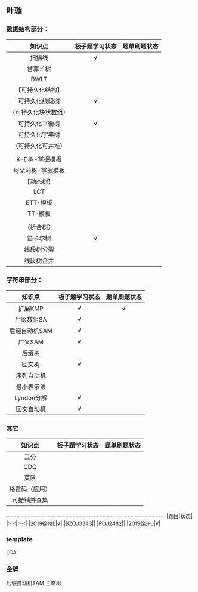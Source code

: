 ## 叶璇

### 数据结构部分：
|知识点|板子题学习状态|题单刷题状态|
|:--:|:--:|:--:|
|扫描线|√||
|替罪羊树|||
|BWLT|||
|【可持久化结构】|||
|可持久化线段树|√||
|（可持久化块状数组）|||
|可持久化平衡树|√||
|可持久化字典树|||
|（可持久化可并堆）|||
||||
|K-D树-掌握模板|||
|珂朵莉树-掌握模板|||
|【动态树】|||
|LCT|||
|ETT-模板|||
|TT-模板|||
||||
|（析合树）|||
|笛卡尔树|√||
|线段树分裂|||
|线段树合并|||

### 字符串部分：
|知识点|板子题学习状态|题单刷题状态|
|:--:|:--:|:--:|
|扩展KMP|√|√|
|后缀数组SA|√||
|后缀自动机SAM|√||
|广义SAM|√||
|后缀树|||
|回文树|√||
|序列自动机|||
|最小表示法|||
|Lyndon分解|√||
|回文自动机|√||

### 其它
|知识点|板子题学习状态|题单刷题状态|
|:--:|:--:|:--:|
|三分|||
|CDQ|||
|莫队|||
|格雷码（应用）|||
|可撤销并查集|||

==============================================
|题目|状态|
|:--:|:--:|
|2019徐州L|√|
|BZOJ3343||
|POJ2482||
|2019徐州J|√|

### template
LCA


### 金牌
后缀自动机SAM
主席树